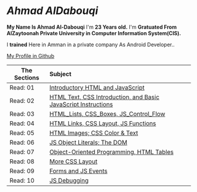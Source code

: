# *Ahmad AlDabouqi*
**My Name Is Ahmad Al-Dabouqi** I'm **23 Years old.** I'm **Gratuated From AlZaytoonah Private University in Computer Information System(CIS).**

I **trained** Here in Amman in a private company As Android Developer..

[My Profile in Github](https://github.com/ahmadaldabouqii)

| The Sections  | Subject       
| ------------- |:-------------
| Read: 01      | [Introductory HTML and JavaScript](https://ahmadaldabouqii.github.io/reading-notes-code-201d18/class-01)
| Read: 02      | [HTML Text, CSS Introduction, and Basic JavaScript Instructions](https://ahmadaldabouqii.github.io/reading-notes-code-201d18/class-02)
| Read: 03      | [HTML_Lists, CSS_Boxes, JS_Control_Flow](https://ahmadaldabouqii.github.io/reading-notes-code-201d18/Read:03)
| Read: 04      | [HTML Links, CSS Layout, JS Functions](https://ahmadaldabouqii.github.io/reading-notes-code-201d18/Read:04)
| Read: 05      | [HTML Images; CSS Color & Text](https://ahmadaldabouqii.github.io/reading-notes-code-201d18/Read:05)
| Read: 06      | [JS Object Literals; The DOM](https://ahmadaldabouqii.github.io/reading-notes-code-201d18/Read:06)
| Read: 07      | [Object-Oriented Programming, HTML Tables](https://ahmadaldabouqii.github.io/reading-notes-code-201d18/Read:07)
| Read: 08      | [More CSS Layout](https://ahmadaldabouqii.github.io/reading-notes-code-201d18/Read:08)
| Read: 09      | [Forms and JS Events](https://ahmadaldabouqii.github.io/reading-notes-code-201d18/Read:09)
| Read: 10      | [JS Debugging](https://ahmadaldabouqii.github.io/reading-notes-code-201d18/Read:10)
